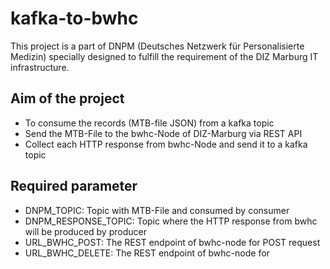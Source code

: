 # kafka-to-bwhc
This project is a part of DNPM (Deutsches Netzwerk für Personalisierte Medizin) specially designed to fulfill the
requirement of the DIZ Marburg IT infrastructure.

## Aim of the project

- To consume the records (MTB-file JSON) from a kafka topic
- Send the MTB-File to the bwhc-Node of DIZ-Marburg via REST API
- Collect each HTTP response from bwhc-Node and send it to a kafka topic

## Required parameter
- DNPM_TOPIC: Topic with MTB-File and consumed by consumer
- DNPM_RESPONSE_TOPIC: Topic where the HTTP response from bwhc will be produced by producer 
- URL_BWHC_POST: The REST endpoint of bwhc-node for POST request
- URL_BWHC_DELETE: The REST endpoint of bwhc-node for 
